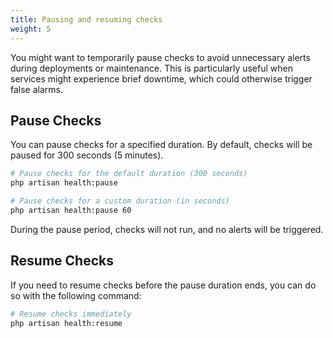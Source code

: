 ```yaml
---
title: Pausing and resuming checks
weight: 5
---
```


You might want to temporarily pause checks to avoid unnecessary alerts during deployments or maintenance. This is particularly useful when services might experience brief downtime, which could otherwise trigger false alarms.

## Pause Checks

You can pause checks for a specified duration. By default, checks will be paused for 300 seconds (5 minutes).

```bash
# Pause checks for the default duration (300 seconds)
php artisan health:pause

# Pause checks for a custom duration (in seconds)
php artisan health:pause 60
```

During the pause period, checks will not run, and no alerts will be triggered.

## Resume Checks

If you need to resume checks before the pause duration ends, you can do so with the following command:

```bash
# Resume checks immediately
php artisan health:resume
```
